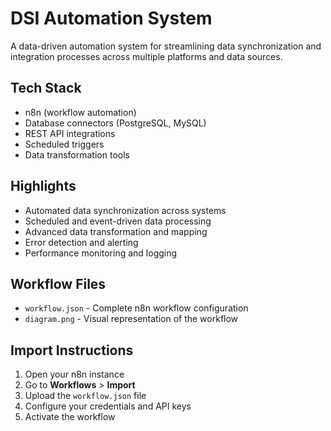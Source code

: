 # DSI Automation System

A data-driven automation system for streamlining data synchronization and integration processes across multiple platforms and data sources.

## Tech Stack

- n8n (workflow automation)
- Database connectors (PostgreSQL, MySQL)
- REST API integrations
- Scheduled triggers
- Data transformation tools

## Highlights

- Automated data synchronization across systems
- Scheduled and event-driven data processing
- Advanced data transformation and mapping
- Error detection and alerting
- Performance monitoring and logging

## Workflow Files

- `workflow.json` - Complete n8n workflow configuration
- `diagram.png` - Visual representation of the workflow

## Import Instructions

1. Open your n8n instance
2. Go to **Workflows** > **Import**
3. Upload the `workflow.json` file
4. Configure your credentials and API keys
5. Activate the workflow
